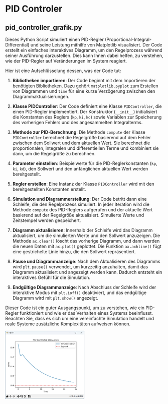 # PID Controler

## pid_controller_grafik.py

Dieses Python Script simuliert einen PID-Regler (Proportional-Integral-Differential) und seine Leistung mithilfe von Matplotlib visualisiert. Der Code erstellt ein einfaches interaktives Diagramm, um den Regelprozess während seiner Ausführung darzustellen. Dies kann Ihnen dabei helfen, zu verstehen, wie der PID-Regler auf Veränderungen im System reagiert.

Hier ist eine Aufschlüsselung dessen, was der Code tut:

1. **Bibliotheken importieren**: Der Code beginnt mit dem Importieren der benötigten Bibliotheken. Dazu gehört `matplotlib.pyplot` zum Erstellen von Diagrammen und `time` für eine kurze Verzögerung zwischen den Diagrammaktualisierungen.

2. **Klasse PIDController**: Der Code definiert eine Klasse `PIDController`, die einen PID-Regler implementiert. Der Konstruktor (`__init__`) initialisiert die Konstanten des Reglers (`kp`, `ki`, `kd`) sowie Variablen zur Speicherung des vorherigen Fehlers und des angesammelten Integralterms.

3. **Methode zur PID-Berechnung**: Die Methode `compute` der Klasse `PIDController` berechnet die Regelgröße basierend auf dem Fehler zwischen dem Sollwert und dem aktuellen Wert. Sie berechnet die proportionalen, integralen und differentiellen Terme und kombiniert sie dann, um die Regelgröße zu berechnen.

4. **Parameter einstellen**: Beispielwerte für die PID-Reglerkonstanten (`kp`, `ki`, `kd`), den Sollwert und den anfänglichen aktuellen Wert werden bereitgestellt.

5. **Regler erstellen**: Eine Instanz der Klasse `PIDController` wird mit den bereitgestellten Konstanten erstellt.

6. **Simulation und Diagrammerstellung**: Der Code betritt dann eine Schleife, die den Regelprozess simuliert. In jeder Iteration wird die Methode `compute` des PID-Reglers aufgerufen und der aktuelle Wert basierend auf der Regelgröße aktualisiert. Simulierte Werte und Zeitstempel werden gespeichert.

7. **Diagramm aktualisieren**: Innerhalb der Schleife wird das Diagramm aktualisiert, um die simulierten Werte und den Sollwert anzuzeigen. Die Methode `ax.clear()` löscht das vorherige Diagramm, und dann werden die neuen Daten mit `ax.plot()` geplottet. Die Funktion `ax.axhline()` fügt eine gestrichelte Linie hinzu, die den Sollwert repräsentiert.

8. **Pause und Diagrammanzeige**: Nach dem Aktualisieren des Diagramms wird `plt.pause()` verwendet, um kurzzeitig anzuhalten, damit das Diagramm aktualisiert und angezeigt werden kann. Dadurch entsteht ein interaktives Gefühl für die Simulation.

9. **Endgültige Diagrammanzeige**: Nach Abschluss der Schleife wird der interaktive Modus mit `plt.ioff()` deaktiviert, und das endgültige Diagramm wird mit `plt.show()` angezeigt.

Dieser Code ist ein guter Ausgangspunkt, um zu verstehen, wie ein PID-Regler funktioniert und wie er das Verhalten eines Systems beeinflusst. Beachten Sie, dass es sich um eine vereinfachte Simulation handelt und reale Systeme zusätzliche Komplexitäten aufweisen können.

<img src="bilder/readme_pic_001.jpg" alt="Alternativer Text" width="50%" height="50%">